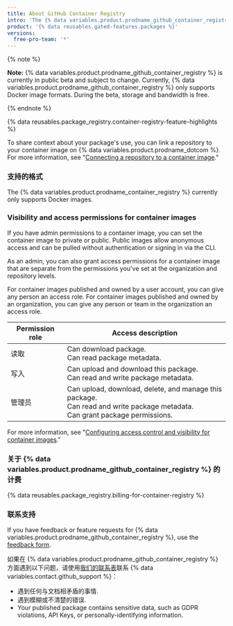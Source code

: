 ```yaml
---
title: About GitHub Container Registry
intro: 'The {% data variables.product.prodname_github_container_registry %} allows you to seamlessly host and manage Docker container images in your organization or personal user account on {% data variables.product.prodname_dotcom %}. {% data variables.product.prodname_github_container_registry %} allows you to configure who can manage and access packages using fine-grained permissions.'
product: '{% data reusables.gated-features.packages %}'
versions:
  free-pro-team: '*'
---
```


{% note %}

**Note:** {% data variables.product.prodname_github_container_registry %} is currently in public beta and subject to change. Currently, {% data variables.product.prodname_github_container_registry %} only supports Docker image formats. During the beta, storage and bandwidth is free.

{% endnote %}


{% data reusables.package_registry.container-registry-feature-highlights %}

To share context about your package's use, you can link a repository to your container image on {% data variables.product.prodname_dotcom %}. For more information, see "[Connecting a repository to a container image](/packages/managing-container-images-with-github-container-registry/connecting-a-repository-to-a-container-image)."

### 支持的格式

The {% data variables.product.prodname_container_registry %} currently only supports Docker images.


### Visibility and access permissions for container images

If you have admin permissions to a container image, you can set the container image to private or public. Public images allow anonymous access and can be pulled without authentication or signing in via the CLI.

As an admin, you can also grant access permissions for a container image that are separate from the permissions you've set at the organization and repository levels.

For container images published and owned by a user account, you can give any person an access role. For container images published and owned by an organization, you can give any person or team in the organization an access role.

| Permission role | Access description                                                                                                                               |
| --------------- | ------------------------------------------------------------------------------------------------------------------------------------------------ |
| 读取              | Can download package. <br> Can read package metadata.                                                                                      |
| 写入              | Can upload and download this package. <br> Can read and write package metadata.                                                            |
| 管理员             | Can upload, download, delete, and manage this package. <br> Can read and write package metadata. <br> Can grant package permissions. |

For more information, see "[Configuring access control and visibility for container images](/packages/managing-container-images-with-github-container-registry/configuring-access-control-and-visibility-for-container-images)."

### 关于 {% data variables.product.prodname_github_container_registry %} 的计费

{% data reusables.package_registry.billing-for-container-registry %}

### 联系支持

If you have feedback or feature requests for {% data variables.product.prodname_github_container_registry %}, use the [feedback form](https://support.github.com/contact/feedback?contact%5Bcategory%5D=packages).

如果在 {% data variables.product.prodname_github_container_registry %} 方面遇到以下问题，请使用[我们的联系表](https://support.github.com/contact?form%5Bsubject%5D=Re:%20GitHub%20Packages)联系 {% data variables.contact.github_support %}：

* 遇到任何与文档相矛盾的事情.
* 遇到模糊或不清楚的错误.
* Your published package contains sensitive data, such as GDPR violations, API Keys, or personally-identifying information.
